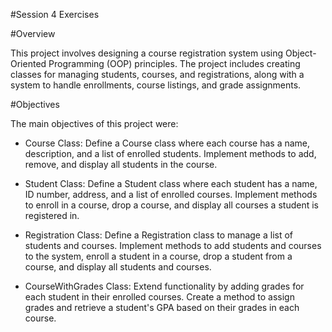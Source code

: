 #Session 4 Exercises

#Overview

This project involves designing a course registration system using Object-Oriented Programming (OOP) principles. The project includes creating classes for managing students, courses, and registrations, along with a system to handle enrollments, course listings, and grade assignments.

#Objectives

The main objectives of this project were:

- Course Class:
Define a Course class where each course has a name, description, and a list of enrolled students.
Implement methods to add, remove, and display all students in the course.

- Student Class:
Define a Student class where each student has a name, ID number, address, and a list of enrolled courses.
Implement methods to enroll in a course, drop a course, and display all courses a student is registered in.

- Registration Class:
Define a Registration class to manage a list of students and courses.
Implement methods to add students and courses to the system, enroll a student in a course, drop a student from a course, and display all students and courses.

- CourseWithGrades Class:
Extend functionality by adding grades for each student in their enrolled courses.
Create a method to assign grades and retrieve a student's GPA based on their grades in each course.
